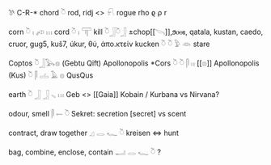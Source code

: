 𓌗 C-R-* chord 
𓎤 rod, ridj <> 𓍯 rogue rho ϱ ρ r

 
corn   𓎤  𓏤  𓌽  𓏥 
cord   𓎤  𓏤  𓋳
kill   𓎤𓃀𓎤𓃀 ±chop[[𓌪]],ϧⲟⲑⲃ, qatala, kustan, caedo, cruor, gug5, kuš7, úkur, θύ, ἀπο.κτείν
kucken   𓎤  𓎤  𓅱  𓁻  stare


Coptos 𓎤𓃀𓅂𓊖 (Gebtu Qift)
Apollonopolis *Cors 𓎤  𓎤  𓋴  𓏮  [[𓊖]] 
Apollonopolis (Kus)   𓎤  𓋴  𓐟  𓄿  𓊖  QusQus

   earth   𓎤  𓃀  𓃀  𓈅  𓏥 
Geb <> [[Gaia]] 
Kobain / Kurbana vs Nirvana?

   odour, smell   𓋴  𓍿  𓎤 
Sekret: secretion [secret] vs scent 

   contract, draw together   𓈎  𓂋  𓆑  𓎤 
kreisen ⇔ hunt

   bag, combine, enclose, contain    𓂝  𓂋  𓆑  𓎤 
?
